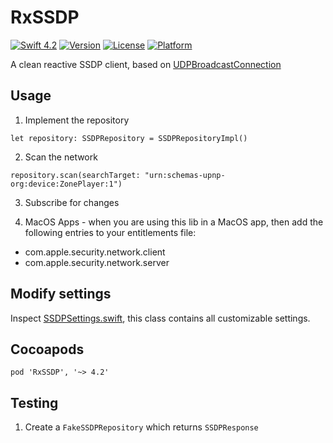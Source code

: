 # RxSSDP

[![Swift 4.2](https://img.shields.io/badge/swift-4.2-orange.svg?style=flat)](https://swift.org)
[![Version](https://img.shields.io/cocoapods/v/RxSSDP.svg?style=flat)](http://cocoapods.org/pods/RxSSDP)
[![License](https://img.shields.io/cocoapods/l/RxSSDP.svg?style=flat)](http://cocoapods.org/pods/RxSSDP)
[![Platform](https://img.shields.io/cocoapods/p/RxSSDP.svg?style=flat)](http://cocoapods.org/pods/RxSSDP)

A clean reactive SSDP client, based on [UDPBroadcastConnection](https://github.com/gunterhager/UDPBroadcastConnection)

## Usage

1) Implement the repository

```
let repository: SSDPRepository = SSDPRepositoryImpl()
```

2) Scan the network

```
repository.scan(searchTarget: "urn:schemas-upnp-org:device:ZonePlayer:1")
```

3) Subscribe for changes

4) MacOS Apps - when you are using this lib in a MacOS app, then add the following entries to your entitlements file:
- com.apple.security.network.client
- com.apple.security.network.server


## Modify settings
    
Inspect [SSDPSettings.swift](RxSSDP/SSDPSettings.swift), this class contains all customizable settings.

## Cocoapods

```
pod 'RxSSDP', '~> 4.2'
```


## Testing

1) Create a `FakeSSDPRepository` which returns `SSDPResponse`
